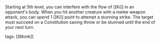Starting at 5th level, you can interfere with the flow of [[Ki]] in an opponent's body. When you hit another creature with a melee weapon attack, you can spend 1 [[Ki]] point to attempt a stunning strike. The target must succeed on a Constitution saving throw or be stunned until the end of your next turn.

tags: [[Monk]]